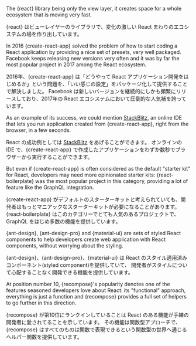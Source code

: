 The {react} library being only the view layer, it creates space for a whole ecosystem that is moving very fast.

{react} はビューレイヤーのライブラリで、変化の激しい React まわりのエコシステムの場を作り出しています。

In 2016 {create-react-app} solved the problem of how to start coding a React application by providing a nice set of presets, very well packaged. Facebook keeps releasing new versions very often and it was by far the most popular project in 2017 among the React ecosystem.

2016年、{create-react-app} は「どうやって React アプリケーション開発をはじめるか」という問題を、「いい感じの設定」をパッケージ化して提供することで解決しました。
Facebook は新しいバージョンを継続的にしかも頻繁にリリースしており、2017年の React エコシステムにおいて圧倒的な人気補を誇っています。

As an example of its success, we could mention [StackBlitz](https://stackblitz.com/), an online IDE that lets you run application created from {create-react-app}, right from the browser, in a few seconds.

React の成功例としては [StackBlitz](https://stackblitz.com/) をあげることができます。
オンラインの IDE で、{create-react-app} で作成したアプリケーションをわずか数秒でブラウザーから実行することができます。

But even if {create-react-app} is often considered as the default "starter kit" for React, developers may need more opinionated starter kits: {react-boilerplate} was the most popular project in this category, providing a lot of feature like the GraphQL integration.

{create-react-app} がデフォルトのスターターキットと考えられていても、開発者はもっとマニアックなスターターキットが必要になることがあります。
{react-boilerplate} はこのカテゴリーでとても人気のあるプロジェクトで、GraphQL をはじめ多数の機能を提供しています。

{ant-design}, {ant-design-pro} and {material-ui} are sets of styled React components to help developers create web application with React components, without worrying about the styling.

{ant-design}、{ant-design-pro}、{material-ui} は React のスタイル適用済みコンポーネント(styled component)を提供していて、
開発者がスタイルについて心配することなく開発できる機能を提供しています。

At position number 10, {recompose}'s popularity denotes one of the features seasoned developers love about React: its "functional" approach, everything is just a function and {recompose} provides a full set of helpers to go further in this direction.

{recompose} が第10位にランクインしていることは React のある機能が手練の開発者に愛されてることを示しています。
その機能は関数型アプローチで、{recompose} はすべてのものは関数で表現できるという関数型の世界へ通じるヘルパー関数を提供しています。
